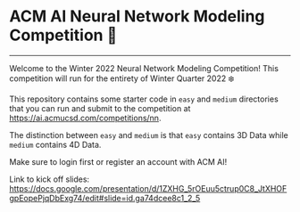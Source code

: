 # ACM AI Neural Network Modeling Competition 🔮

---

Welcome to the Winter 2022 Neural Network Modeling Competition! This competition will run for the entirety of Winter Quarter 2022 ❄️

This repository contains some starter code in `easy` and `medium` directories that you can run and submit to the competition at https://ai.acmucsd.com/competitions/nn.

The distinction between `easy` and `medium` is that `easy` contains 3D Data while `medium` contains 4D Data.

Make sure to login first or register an account with ACM AI!

Link to kick off slides: https://docs.google.com/presentation/d/1ZXHG_5rOEuu5ctrup0C8_JtXHOFgpEopePjqDbExg74/edit#slide=id.ga74dcee8c1_2_5
